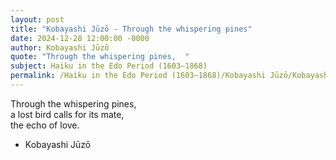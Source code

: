 ```yaml
---
layout: post
title: "Kobayashi Jūzō - Through the whispering pines"
date: 2024-12-28 12:00:00 -0000
author: Kobayashi Jūzō
quote: "Through the whispering pines,  "
subject: Haiku in the Edo Period (1603–1868)
permalink: /Haiku in the Edo Period (1603–1868)/Kobayashi Jūzō/Kobayashi Jūzō - Through the whispering pines
---
```


Through the whispering pines,  
a lost bird calls for its mate,  
the echo of love.

- Kobayashi Jūzō
